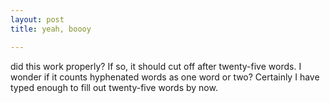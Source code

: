 ```yaml
---
layout: post
title: yeah, boooy

---
```


did this work properly? If so, it should cut off after twenty-five words. I wonder if it counts hyphenated words as one word or two? Certainly I have typed enough to fill out twenty-five words by now.